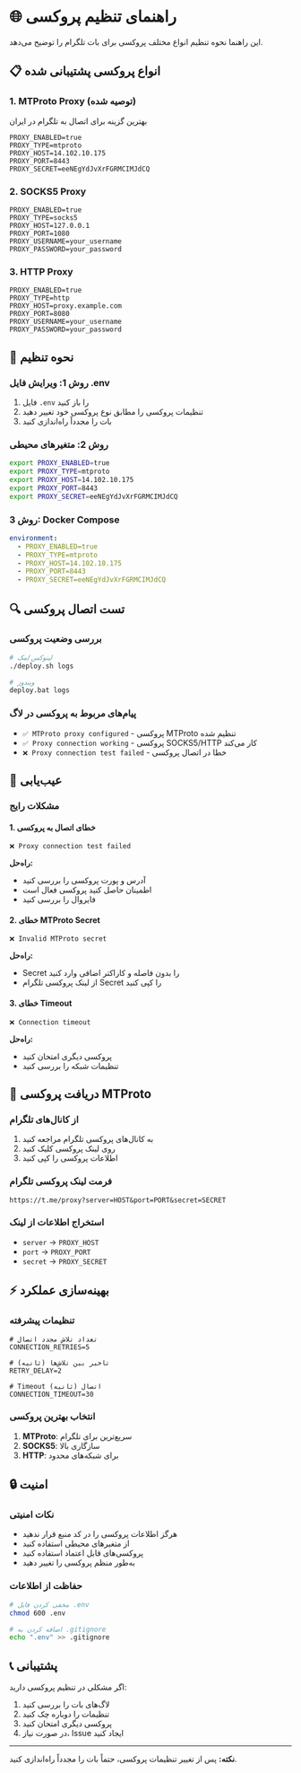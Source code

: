# 🌐 راهنمای تنظیم پروکسی

این راهنما نحوه تنظیم انواع مختلف پروکسی برای بات تلگرام را توضیح می‌دهد.

## 📋 انواع پروکسی پشتیبانی شده

### 1. MTProto Proxy (توصیه شده)
بهترین گزینه برای اتصال به تلگرام در ایران

```env
PROXY_ENABLED=true
PROXY_TYPE=mtproto
PROXY_HOST=14.102.10.175
PROXY_PORT=8443
PROXY_SECRET=eeNEgYdJvXrFGRMCIMJdCQ
```

### 2. SOCKS5 Proxy
```env
PROXY_ENABLED=true
PROXY_TYPE=socks5
PROXY_HOST=127.0.0.1
PROXY_PORT=1080
PROXY_USERNAME=your_username
PROXY_PASSWORD=your_password
```

### 3. HTTP Proxy
```env
PROXY_ENABLED=true
PROXY_TYPE=http
PROXY_HOST=proxy.example.com
PROXY_PORT=8080
PROXY_USERNAME=your_username
PROXY_PASSWORD=your_password
```

## 🔧 نحوه تنظیم

### روش 1: ویرایش فایل .env
1. فایل `.env` را باز کنید
2. تنظیمات پروکسی را مطابق نوع پروکسی خود تغییر دهید
3. بات را مجدداً راه‌اندازی کنید

### روش 2: متغیرهای محیطی
```bash
export PROXY_ENABLED=true
export PROXY_TYPE=mtproto
export PROXY_HOST=14.102.10.175
export PROXY_PORT=8443
export PROXY_SECRET=eeNEgYdJvXrFGRMCIMJdCQ
```

### روش 3: Docker Compose
```yaml
environment:
  - PROXY_ENABLED=true
  - PROXY_TYPE=mtproto
  - PROXY_HOST=14.102.10.175
  - PROXY_PORT=8443
  - PROXY_SECRET=eeNEgYdJvXrFGRMCIMJdCQ
```

## 🔍 تست اتصال پروکسی

### بررسی وضعیت پروکسی
```bash
# لینوکس/مک
./deploy.sh logs

# ویندوز
deploy.bat logs
```

### پیام‌های مربوط به پروکسی در لاگ
- `✅ MTProto proxy configured` - پروکسی MTProto تنظیم شده
- `✅ Proxy connection working` - پروکسی SOCKS5/HTTP کار می‌کند
- `❌ Proxy connection test failed` - خطا در اتصال پروکسی

## 🚨 عیب‌یابی

### مشکلات رایج

#### 1. خطای اتصال به پروکسی
```
❌ Proxy connection test failed
```
**راه‌حل:**
- آدرس و پورت پروکسی را بررسی کنید
- اطمینان حاصل کنید پروکسی فعال است
- فایروال را بررسی کنید

#### 2. خطای MTProto Secret
```
❌ Invalid MTProto secret
```
**راه‌حل:**
- Secret را بدون فاصله و کاراکتر اضافی وارد کنید
- از لینک پروکسی تلگرام Secret را کپی کنید

#### 3. خطای Timeout
```
❌ Connection timeout
```
**راه‌حل:**
- پروکسی دیگری امتحان کنید
- تنظیمات شبکه را بررسی کنید

## 📱 دریافت پروکسی MTProto

### از کانال‌های تلگرام
1. به کانال‌های پروکسی تلگرام مراجعه کنید
2. روی لینک پروکسی کلیک کنید
3. اطلاعات پروکسی را کپی کنید

### فرمت لینک پروکسی تلگرام
```
https://t.me/proxy?server=HOST&port=PORT&secret=SECRET
```

### استخراج اطلاعات از لینک
- `server` → `PROXY_HOST`
- `port` → `PROXY_PORT`  
- `secret` → `PROXY_SECRET`

## ⚡ بهینه‌سازی عملکرد

### تنظیمات پیشرفته
```env
# تعداد تلاش مجدد اتصال
CONNECTION_RETRIES=5

# تاخیر بین تلاش‌ها (ثانیه)
RETRY_DELAY=2

# Timeout اتصال (ثانیه)
CONNECTION_TIMEOUT=30
```

### انتخاب بهترین پروکسی
1. **MTProto**: سریع‌ترین برای تلگرام
2. **SOCKS5**: سازگاری بالا
3. **HTTP**: برای شبکه‌های محدود

## 🔒 امنیت

### نکات امنیتی
- هرگز اطلاعات پروکسی را در کد منبع قرار ندهید
- از متغیرهای محیطی استفاده کنید
- پروکسی‌های قابل اعتماد استفاده کنید
- به‌طور منظم پروکسی را تغییر دهید

### حفاظت از اطلاعات
```bash
# مخفی کردن فایل .env
chmod 600 .env

# اضافه کردن به .gitignore
echo ".env" >> .gitignore
```

## 📞 پشتیبانی

اگر مشکلی در تنظیم پروکسی دارید:
1. لاگ‌های بات را بررسی کنید
2. تنظیمات را دوباره چک کنید
3. پروکسی دیگری امتحان کنید
4. در صورت نیاز، Issue ایجاد کنید

---

**نکته:** پس از تغییر تنظیمات پروکسی، حتماً بات را مجدداً راه‌اندازی کنید.